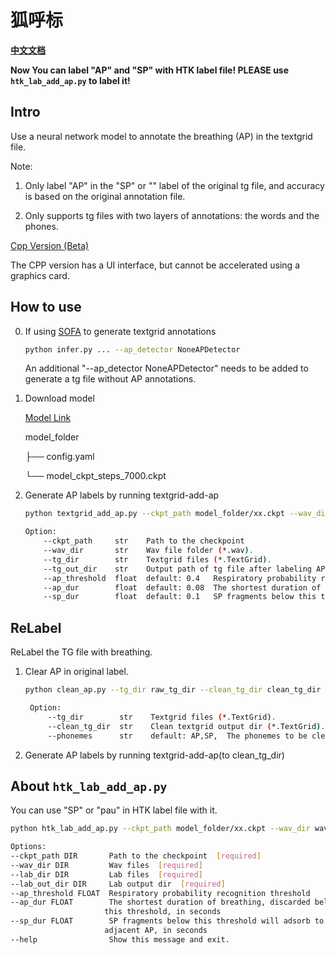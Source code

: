 # 狐呼标

**[中文文档](readme-zh.md)**

**Now You can label "AP" and "SP" with HTK label file! PLEASE use `htk_lab_add_ap.py` to label it!**

## Intro

Use a neural network model to annotate the breathing (AP) in the textgrid file.

Note:

1. Only label "AP" in the "SP" or "" label of the original tg file, and accuracy is based on the original annotation
   file.

2. Only supports tg files with two layers of annotations: the words and the phones.

[Cpp Version (Beta)](https://github.com/openvpi/dataset-tools/releases/)

The CPP version has a UI interface, but cannot be accelerated using a graphics card.

## How to use

0. If using [SOFA](https://github.com/qiuqiao/SOFA) to generate textgrid annotations
    ```bash
    python infer.py ... --ap_detector NoneAPDetector
    ```
   An additional "--ap_detector NoneAPDetector" needs to be added to generate a tg file without AP annotations.

1. Download model

   [Model Link](https://github.com/autumn-DL/FoxBreatheLabeler/releases/latest)

   model_folder

   ├── config.yaml

   └── model_ckpt_steps_7000.ckpt

2. Generate AP labels by running textgrid-add-ap
   ```bash
   python textgrid_add_ap.py --ckpt_path model_folder/xx.ckpt --wav_dir wav_dir --tg_dir tg_dir --tg_out_dir tg_out_dir
   
   Option:
       --ckpt_path     str    Path to the checkpoint
       --wav_dir       str    Wav file folder (*.wav).
       --tg_dir        str    Textgrid files (*.TextGrid).
       --tg_out_dir    str    Output path of tg file after labeling AP.
       --ap_threshold  float  default: 0.4   Respiratory probability recognition threshold.  (Option)
       --ap_dur        float  default: 0.08  The shortest duration of breathing, discarded below this threshold, in seconds. (Option)
       --sp_dur        float  default: 0.1   SP fragments below this threshold will be adsorbed onto adjacent AP, in seconds.   (Option)
   ```

## ReLabel

ReLabel the TG file with breathing.

1. Clear AP in original label.

   ```bash
   python clean_ap.py --tg_dir raw_tg_dir --clean_tg_dir clean_tg_dir
   
    Option:
        --tg_dir        str    Textgrid files (*.TextGrid).
        --clean_tg_dir  str    Clean textgrid output dir (*.TextGrid).
        --phonemes      str    default: AP,SP,  The phonemes to be cleared are separated by English commas.  (Option)
   ```

2. Generate AP labels by running textgrid-add-ap(to clean_tg_dir)

## About `htk_lab_add_ap.py`

You can use "SP" or "pau" in HTK label file with it.

   ```bash
   python htk_lab_add_ap.py --ckpt_path model_folder/xx.ckpt --wav_dir wav_dir --lab_dir lab_dir --lab_out_dir lab_out_dir

   Options:
  --ckpt_path DIR       Path to the checkpoint  [required]
  --wav_dir DIR         Wav files  [required]
  --lab_dir DIR         Lab files  [required]
  --lab_out_dir DIR     Lab output dir  [required]
  --ap_threshold FLOAT  Respiratory probability recognition threshold
  --ap_dur FLOAT        The shortest duration of breathing, discarded below
                        this threshold, in seconds
  --sp_dur FLOAT        SP fragments below this threshold will adsorb to
                        adjacent AP, in seconds
  --help                Show this message and exit.

   ```
